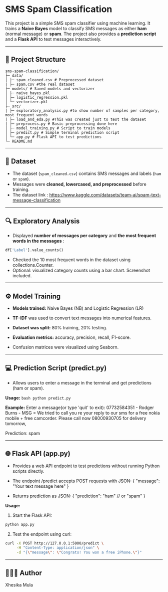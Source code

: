 # SMS Spam Classification

This project is a simple SMS spam classifier using machine learning. It trains a **Naive Bayes** model to classify SMS messages as either **ham** (normal message) or **spam**. The project also provides a **prediction script** and a **Flask API** to test messages interactively.

---

## 📂 Project Structure
```
sms-spam-classification/
├─ data/
│ ├─ spam_cleaned.csv # Preprocessed dataset
| ├─ spam.csv #the real dataset
├─ models/ # Saved models and vectorizer
│ ├─ naive_bayes.pkl
│ ├─ logistic_regression.pkl
│ └─ vectorizer.pkl
├─ src/
| ├─ exploratory_analysis.py #to show number of samples per category, most frequent words
| ├─ load_and_eda.py #This was created just to test the dataset
| ├─ preprocess.py # Basic preprocessing done here
│ ├─ model_training.py # Script to train models
│ ├─ predict.py # Simple terminal prediction script
│ └─ app.py # Flask API to test predictions
└─ README.md
```

---

## 📝 Dataset

- The dataset (`spam_cleaned.csv`) contains SMS messages and labels (`ham` or `spam`).  
- Messages were **cleaned, lowercased, and preprocessed** before training.
- The dataset link : https://www.kaggle.com/datasets/team-ai/spam-text-message-classification

---

## 🔍 Exploratory Analysis

- Displayed **number of messages per category** and **the most frequent words in the messages** :

```python
df['Label'].value_counts()
```
- Checked the 10 most frequent words in the dataset using collections.Counter.
- Optional: visualized category counts using a bar chart. Screenshot included.

---

## ⚙️ Model Training

- **Models trained:** Naive Bayes (NB) and Logistic Regression (LR)

- **TF-IDF** was used to convert text messages into numerical features.

- **Dataset was split:** 80% training, 20% testing.

- **Evaluation metrics:** accuracy, precision, recall, F1-score.

- Confusion matrices were visualized using Seaborn.

---

## 💻 Prediction Script (predict.py)
- Allows users to enter a message in the terminal and get predictions (ham or spam).

**Usage:** ```bash python predict.py ```

**Example:**
Enter a message(or type 'quit' to exit): 07732584351 - Rodger Burns - MSG = We tried to call you re your reply to our sms for a free nokia mobile + free camcorder. Please call now 08000930705 for delivery tomorrow,

Prediction: spam

---

## 🌐 Flask API (app.py)
- Provides a web API endpoint to test predictions without running Python scripts directly.

- The endpoint /predict accepts POST requests with JSON:
{
    "message": "Your text message here"
}
- Returns prediction as JSON:
{
  "prediction": "ham"  // or "spam"
}

**Usage:**

1. Start the Flask API:
```bash
python app.py
```

2. Test the endpoint using curl:
```bash
curl -X POST http://127.0.0.1:5000/predict \
     -H "Content-Type: application/json" \
     -d "{\"message\": \"Congrats! You won a free iPhone.\"}"
```
---

## 👩🏻‍💻 Author
Xhesika Mula
